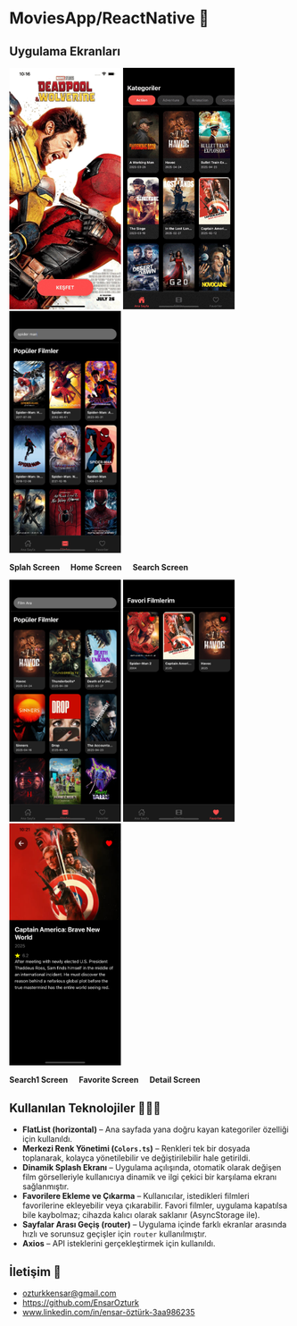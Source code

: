 # MoviesApp/ReactNative 🍿

## Uygulama Ekranları 

<p align="left">
  <img src="screenshots/splash.gif" alt="Splash Screen" width="200"/>
  <img src="screenshots/Home.gif" alt="Home Screen" width="200"/>
  <img src="screenshots/search.png" alt="Search Screen" width="200"/>
</p>
<p align="left">
  <b>Splah Screen</b>&nbsp;&nbsp;&nbsp;&nbsp;
  <b>Home Screen</b>&nbsp;&nbsp;&nbsp;&nbsp;
  <b>Search Screen</b>
</p>

<p align="left">
  <img src="screenshots/search1.png" alt="Search1 Screen" width="200"/>
  <img src="screenshots/favori.png" alt="Favorites Screen" width="200"/>
  <img src="screenshots/detail.png" alt="Detail Screen" width="200"/>
</p>
<p align="left">
  <b>Search1 Screen</b>&nbsp;&nbsp;&nbsp;&nbsp;
  <b>Favorite Screen</b>&nbsp;&nbsp;&nbsp;&nbsp;
  <b>Detail Screen</b>
</p>

## Kullanılan Teknolojiler 👨🏻‍💻

- **FlatList (horizontal)** – Ana sayfada yana doğru kayan kategoriler özelliği için kullanıldı.
- **Merkezi Renk Yönetimi (`Colors.ts`)** – Renkleri tek bir dosyada toplanarak, kolayca yönetilebilir ve değiştirilebilir hale getirildi.
- **Dinamik Splash Ekranı** – Uygulama açılışında, otomatik olarak değişen film görselleriyle kullanıcıya dinamik ve ilgi çekici bir karşılama ekranı sağlanmıştır.
- **Favorilere Ekleme ve Çıkarma** – Kullanıcılar, istedikleri filmleri favorilerine ekleyebilir veya çıkarabilir. Favori filmler, uygulama kapatılsa bile kaybolmaz; cihazda kalıcı olarak saklanır (AsyncStorage ile).
- **Sayfalar Arası Geçiş (router)** – Uygulama içinde farklı ekranlar arasında hızlı ve sorunsuz geçişler için `router` kullanılmıştır.
- **Axios** – API isteklerini gerçekleştirmek için kullanıldı.

## İletişim 💌
- ozturkkensar@gmail.com
- https://github.com/EnsarOzturk
- www.linkedin.com/in/ensar-öztürk-3aa986235
